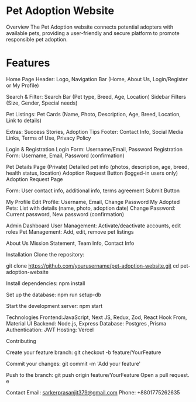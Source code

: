 # Pet Adoption Website

Overview
The Pet Adoption website connects potential adopters with available pets, providing a user-friendly and secure platform to promote responsible pet adoption.

# Features

Home Page
Header:
Logo, Navigation Bar (Home, About Us, Login/Register or My Profile)

Search & Filter:
Search Bar (Pet type, Breed, Age, Location)
Sidebar Filters (Size, Gender, Special needs)

Pet Listings:
Pet Cards (Name, Photo, Description, Age, Breed, Location, Link to details)

Extras:
Success Stories, Adoption Tips
Footer:
Contact Info, Social Media Links, Terms of Use, Privacy Policy

Login & Registration
Login Form: Username/Email, Password
Registration Form: Username, Email, Password (confirmation)

Pet Details Page (Private)
Detailed pet info (photos, description, age, breed, health status, location)
Adoption Request Button (logged-in users only)
Adoption Request Page

Form: User contact info, additional info, terms agreement
Submit Button

My Profile
Edit Profile: Username, Email, Change Password
My Adopted Pets: List with details (name, photo, adoption date)
Change Password: Current password, New password (confirmation)

Admin Dashboard
User Management: Activate/deactivate accounts, edit roles
Pet Management: Add, edit, remove pet listings

About Us
Mission Statement, Team Info, Contact Info

Installation
Clone the repository:

git clone https://github.com/yourusername/pet-adoption-website.git
cd pet-adoption-website

Install dependencies:
npm install

Set up the database:
npm run setup-db

Start the development server:
npm start

Technologies
Frontend:JavaScript, Next JS, Redux, Zod, React Hook From, Material UI
Backend: Node.js, Express
Database: Postgres ,Prisma
Authentication: JWT
Hosting: Vercel

Contributing

Create your feature branch:
git checkout -b feature/YourFeature

Commit your changes:
git commit -m 'Add your feature'

Push to the branch:
git push origin feature/YourFeature
Open a pull request.
e

Contact
Email: sarkerprasanjit379@gmail.com
Phone: +8801775262635
